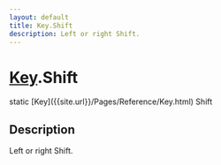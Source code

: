 ```yaml
---
layout: default
title: Key.Shift
description: Left or right Shift.
---
```

# [Key]({{site.url}}/Pages/Reference/Key.html).Shift

<div class='signature' markdown='1'>
static [Key]({{site.url}}/Pages/Reference/Key.html) Shift
</div>

## Description
Left or right Shift.

